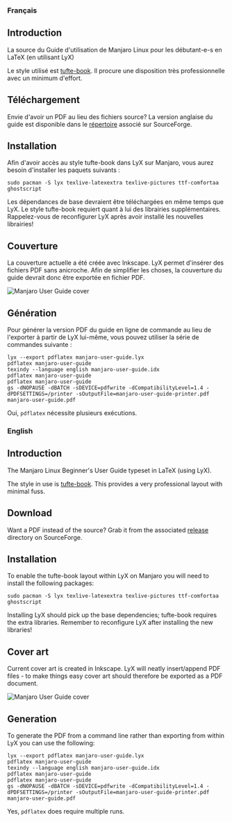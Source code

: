 ### Français

## Introduction

La source du Guide d'utilisation de Manjaro Linux pour les débutant-e-s en LaTeX (en utilisant LyX)

Le style utilisé est [tufte-book](http://wiki.lyx.org/Layouts/Tufte-book). Il procure une disposition très professionnelle avec un minimum d'effort.

## Téléchargement

Envie d'avoir un PDF au lieu des fichiers source? La version anglaise du guide est disponible dans le [répertoire](http://sourceforge.net/projects/manjarolinux/files/release/) associé sur SourceForge.

## Installation

Afin d'avoir accès au style tufte-book dans LyX sur Manjaro, vous aurez besoin d'installer les paquets suivants :

    sudo pacman -S lyx texlive-latexextra texlive-pictures ttf-comfortaa ghostscript

Les dépendances de base devraient être téléchargées en même temps que LyX. Le style tufte-book requiert quant à lui des librairies supplémentaires. Rappelez-vous de reconfigurer LyX après avoir installé les nouvelles librairies!

## Couverture

La couverture actuelle a été créée avec Inkscape. LyX permet d'insérer des fichiers PDF sans anicroche. Afin de simplifier les choses, la couverture du guide devrait donc être exportée en fichier PDF.

![Manjaro User Guide cover](https://raw.githubusercontent.com/pattedetable/french-manjaro-user-guide/master/cover.png)

## Génération

Pour générer la version PDF du guide en ligne de commande au lieu de l'exporter à partir de LyX lui-même, vous pouvez utiliser la série de commandes suivante :

    lyx --export pdflatex manjaro-user-guide.lyx
    pdflatex manjaro-user-guide
    texindy --language english manjaro-user-guide.idx
    pdflatex manjaro-user-guide
    pdflatex manjaro-user-guide
    gs -dNOPAUSE -dBATCH -sDEVICE=pdfwrite -dCompatibilityLevel=1.4 -dPDFSETTINGS=/printer -sOutputFile=manjaro-user-guide-printer.pdf manjaro-user-guide.pdf

Oui, ```pdflatex``` nécessite plusieurs exécutions.

### English

## Introduction

The Manjaro Linux Beginner's User Guide typeset in LaTeX (using LyX).

The style in use is [tufte-book](http://wiki.lyx.org/Layouts/Tufte-book). This provides a very professional layout with minimal fuss.

## Download

Want a PDF instead of the source? Grab it from the associated [release](http://sourceforge.net/projects/manjarolinux/files/release/) directory on SourceForge.

## Installation

To enable the tufte-book layout within LyX on Manjaro you will need to install the following packages:

    sudo pacman -S lyx texlive-latexextra texlive-pictures ttf-comfortaa ghostscript

Installing LyX should pick up the base dependencies; tufte-book requires the extra libraries. Remember to reconfigure LyX after installing the new libraries!

## Cover art

Current cover art is created in Inkscape. LyX will neatly insert/append PDF files - to make things easy cover art should therefore be exported as a PDF document.

![Manjaro User Guide cover](https://raw.githubusercontent.com/manjaro/manjaro-user-guide/master/cover.png)

## Generation

To generate the PDF from a command line rather than exporting from within LyX you can use the following:

    lyx --export pdflatex manjaro-user-guide.lyx
    pdflatex manjaro-user-guide
    texindy --language english manjaro-user-guide.idx
    pdflatex manjaro-user-guide
    pdflatex manjaro-user-guide
    gs -dNOPAUSE -dBATCH -sDEVICE=pdfwrite -dCompatibilityLevel=1.4 -dPDFSETTINGS=/printer -sOutputFile=manjaro-user-guide-printer.pdf manjaro-user-guide.pdf

Yes, ```pdflatex``` does require multiple runs.
